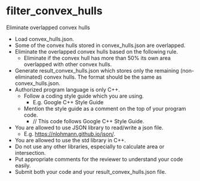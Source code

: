 # filter_convex_hulls

Eliminate overlapped convex hulls
- Load convex_hulls.json.
- Some of the convex hulls stored in convex_hulls.json are overlapped.
- Eliminate the overlapped convex hulls based on the following rule.
  - Eliminate if the convex hull has more than 50% its own area overlapped with
    other convex hulls.
- Generate result_convex_hulls.json which stores only the remaining (non-eliminated)
  convex hulls. The format should be the same as convex_hulls.json.
- Authorized program language is only C++.
  - Follow a coding style guide which you are using.
    - E.g. Google C++ Style Guide
  - Mention the style guide as a comment on the top of your program code.
    - // This code follows Google C++ Style Guide.
- You are allowed to use JSON library to read/write a json file.
  - E.g. https://nlohmann.github.io/json/.
- You are allowed to use the std library in C++.
- Do not use any other libraries, especially to calculate area or intersection.
- Put appropriate comments for the reviewer to understand your code easily.
- Submit both your code and your result_convex_hulls.json file.